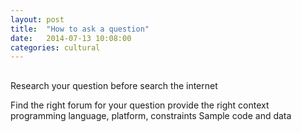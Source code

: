 ```yaml
---
layout: post
title:  "How to ask a question"
date:   2014-07-13 10:08:00
categories: cultural
---
```


##

Research your question before
	search the internet

Find the right forum for your question
provide the right context
	programming language, platform, constraints
Sample code and data
	
